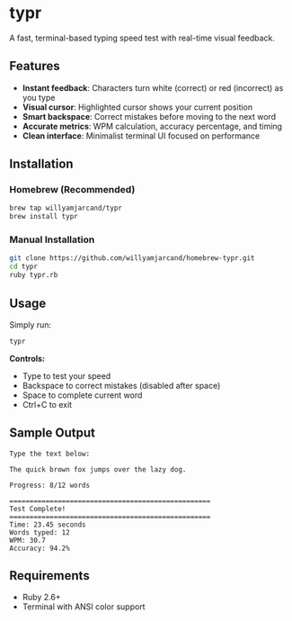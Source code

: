 # typr

A fast, terminal-based typing speed test with real-time visual feedback.

## Features

- **Instant feedback**: Characters turn white (correct) or red (incorrect) as you type
- **Visual cursor**: Highlighted cursor shows your current position
- **Smart backspace**: Correct mistakes before moving to the next word
- **Accurate metrics**: WPM calculation, accuracy percentage, and timing
- **Clean interface**: Minimalist terminal UI focused on performance

## Installation

### Homebrew (Recommended)

```bash
brew tap willyamjarcand/typr
brew install typr
```

### Manual Installation

```bash
git clone https://github.com/willyamjarcand/homebrew-typr.git
cd typr
ruby typr.rb
```

## Usage

Simply run:
```bash
typr
```

**Controls:**
- Type to test your speed
- Backspace to correct mistakes (disabled after space)
- Space to complete current word
- Ctrl+C to exit

## Sample Output

```
Type the text below:

The quick brown fox jumps over the lazy dog.

Progress: 8/12 words

==================================================
Test Complete!
==================================================
Time: 23.45 seconds
Words typed: 12
WPM: 30.7
Accuracy: 94.2%
```

## Requirements

- Ruby 2.6+
- Terminal with ANSI color support
